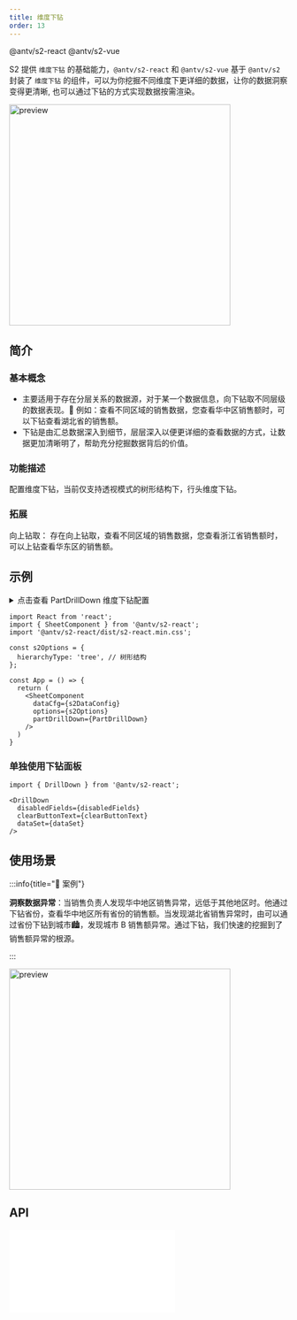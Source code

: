 ```yaml
---
title: 维度下钻
order: 13
---
```


<Badge>@antv/s2-react</Badge> <Badge type="success">@antv/s2-vue</Badge>

S2 提供 `维度下钻` 的基础能力，`@antv/s2-react` 和 `@antv/s2-vue` 基于 `@antv/s2` 封装了 `维度下钻` 的组件，可以为你挖掘不同维度下更详细的数据，让你的数据洞察变得更清晰, 也可以通过下钻的方式实现数据按需渲染。

<img src="https://gw.alipayobjects.com/zos/antfincdn/J7bnG8lcf/xiazuan.gif" height="400" alt="preview" />

## 简介

### 基本概念

- 主要适用于存在分层关系的数据源，对于某一个数据信息，向下钻取不同层级的数据表现。🌰 例如：查看不同区域的销售数据，您查看华中区销售额时，可以下钻查看湖北省的销售额。
- 下钻是由汇总数据深入到细节，层层深入以便更详细的查看数据的方式，让数据更加清晰明了，帮助充分挖掘数据背后的价值。

### 功能描述

配置维度下钻，当前仅支持透视模式的树形结构下，行头维度下钻。

### 拓展

向上钻取： 存在向上钻取，查看不同区域的销售数据，您查看浙江省销售额时，可以上钻查看华东区的销售额。

## 示例

<details>
<summary>点击查看 PartDrillDown 维度下钻配置</summary>

```js

const sex = ['男', '女'\];

const PartDrillDown = {
  drillConfig: {
    // 下钻数据源配置
    dataSet: [
      {
        name: '客户性别',
        value: 'sex',
        type: 'text',
      },
    ],
  },
  // 点击下钻后的回调
  fetchData: (meta, drillFields) =>
    new Promise((resolve) => {
      const dataSet = meta.spreadsheet.dataSet;
      const field = drillFields[0];
      const rowData = dataSet.getCellMultiData({ query: meta.query });
      const drillDownData = [];

      rowData.forEach((data) => {
        const { city, number, province, sub_type: subType, type } = data;
        const number0 = Math.ceil(Math.random() * (number - 50)) + 50;
        const number1 = number - number0;
        const dataItem0 = {
          city,
          number: number0,
          province,
          sub_type: subType,
          type,
          [field]: sex[0],
        };
        drillDownData.push(dataItem0);
        const dataItem1 = {
          city,
          number: number1,
          province,
          sub_type: subType,
          type,
          [field]: sex[1],
        };

        drillDownData.push(dataItem1);
      });

      resolve({
        drillField: field, // 下钻维度 value 值
        drillData: drillDownData, // 下钻数据
      });
    }),
};

```

</details>

```tsx
import React from 'react';
import { SheetComponent } from '@antv/s2-react';
import '@antv/s2-react/dist/s2-react.min.css';

const s2Options = {
  hierarchyType: 'tree', // 树形结构
};

const App = () => {
  return (
    <SheetComponent
      dataCfg={s2DataConfig}
      options={s2Options}
      partDrillDown={PartDrillDown}
    />
  )
}
```

<Playground path='react-component/drill-down/demo/for-pivot.tsx' rid='for-pivot'></playground>

### 单独使用下钻面板

```tsx
import { DrillDown } from '@antv/s2-react';

<DrillDown
  disabledFields={disabledFields}
  clearButtonText={clearButtonText}
  dataSet={dataSet}
/>
```

<Playground path='react-component/drill-down/demo/basic-panel.tsx' rid='basic-panel'></playground>

## 使用场景

:::info{title="🌰 案例"}

**洞察数据异常**：当销售负责人发现华中地区销售异常，远低于其他地区时。他通过下钻省份，查看华中地区所有省份的销售额。当发现湖北省销售异常时，由可以通过省份下钻到城市🏙，发现城市 B 销售额异常。通过下钻，我们快速的挖掘到了销售额异常的根源。

:::

<img src="https://gw.alipayobjects.com/zos/antfincdn/43CZawVX7/xiazuan-chengshi.gif" height="400" alt="preview" />

## API

<embed src="@/docs/api/components/drill-down.zh.md"></embed>
